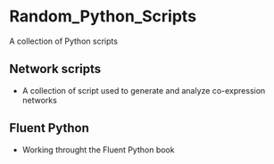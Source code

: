 # Random_Python_Scripts
A collection of Python scripts

## Network scripts
* A collection of script used to generate and analyze co-expression networks

## Fluent Python
* Working throught the Fluent Python book
